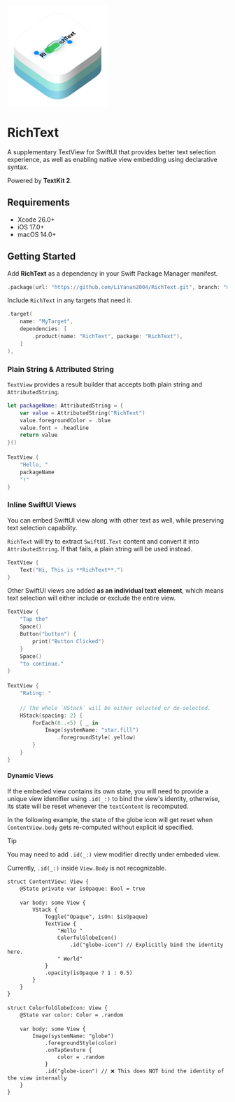 <img src="Resources/logo.png" width=230>

# RichText

A supplementary TextView for SwiftUI that provides better text selection experience, as well as enabling native view embedding using declarative syntax.

Powered by **TextKit 2**.

## Requirements

- Xcode 26.0+
- iOS 17.0+
- macOS 14.0+

## Getting Started

Add **RichText** as a dependency in your Swift Package Manager manifest.

```swift
.package(url: "https://github.com/LiYanan2004/RichText.git", branch: "main"),
```

Include `RichText` in any targets that need it.

```swift
.target(
    name: "MyTarget",
    dependencies: [
        .product(name: "RichText", package: "RichText"),
    ]
),
```

### Plain String & Attributed String

`TextView` provides a result builder that accepts both plain string and `AttributedString`.

```swift
let packageName: AttributedString = {
    var value = AttributedString("RichText")
    value.foregroundColor = .blue
    value.font = .headline
    return value
}()

TextView {
    "Hello, "
    packageName
    "!"
}
```

### Inline SwiftUI Views

You can embed SwiftUI view along with other text as well, while preserving text selection capability.

`RichText` will try to extract `SwiftUI.Text` content and convert it into `AttributedString`. If that fails, a plain string will be used instead.

```swift
TextView {
    Text("Hi, This is **RichText**.")
}
```

Other SwiftUI views are added **as an individual text element**, which means text selection will either include or exclude the entire view.

```swift
TextView {
    "Tap the"
    Space()
    Button("button") {
        print("Button Clicked")
    }
    Space()
    "to continue."
}

TextView {
    "Rating: "
    
    // The whole `HStack` will be either selected or de-selected.
    HStack(spacing: 2) {
        ForEach(0..<5) { _ in
            Image(systemName: "star.fill")
                .foregroundStyle(.yellow)
        }
    }
}
```

#### Dynamic Views

If the embeded view contains its own state, you will need to provide a unique view identifier using `.id(_:)` to bind the view's identity, otherwise, its state will be reset whenever the `textContent` is recomputed.

In the following example, the state of the globe icon will get reset when `ContentView.body` gets re-computed without explicit id specified.

> [!TIP]
> You may need to add `.id(_:)` view modifier directly under embeded view.
>
> Currently, `.id(_:)` inside `View.Body` is not recognizable.

```
struct ContentView: View {
    @State private var isOpaque: Bool = true
   
    var body: some View {
        VStack {
            Toggle("Opaque", isOn: $isOpaque)
            TextView {
                "Hello "
                ColorfulGlobeIcon()
                    .id("globe-icon") // Explicitly bind the identity here.
                " World"
            }
            .opacity(isOpaque ? 1 : 0.5)
        }
    }
}

struct ColorfulGlobeIcon: View {
    @State var color: Color = .random
    
    var body: some View {
        Image(systemName: "globe")
            .foregroundStyle(color)
            .onTapGesture { 
                color = .random
            }
            .id("globe-icon") // ❌ This does NOT bind the identity of the view internally
    }
}
```

